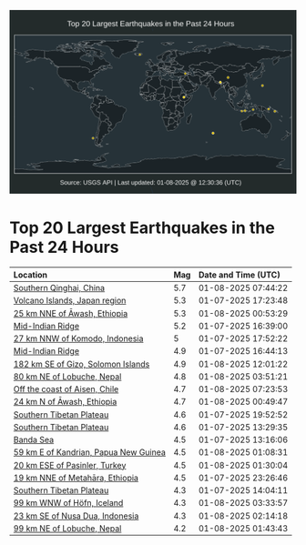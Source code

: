 ![Map](./map.png)

# Top 20 Largest Earthquakes in the Past 24 Hours

| Location | Mag | Date and Time (UTC) |
|:---|:---|:---|
| [Southern Qinghai, China](https://earthquake.usgs.gov/earthquakes/eventpage/us6000pijd) | 5.7 | 01-08-2025 07:44:22 |
| [Volcano Islands, Japan region](https://earthquake.usgs.gov/earthquakes/eventpage/us6000pife) | 5.3 | 01-07-2025 17:23:48 |
| [25 km NNE of Āwash, Ethiopia](https://earthquake.usgs.gov/earthquakes/eventpage/us6000pihw) | 5.3 | 01-08-2025 00:53:29 |
| [Mid-Indian Ridge](https://earthquake.usgs.gov/earthquakes/eventpage/us6000pifb) | 5.2 | 01-07-2025 16:39:00 |
| [27 km NNW of Komodo, Indonesia](https://earthquake.usgs.gov/earthquakes/eventpage/us6000pifl) | 5 | 01-07-2025 17:52:22 |
| [Mid-Indian Ridge](https://earthquake.usgs.gov/earthquakes/eventpage/us6000pifs) | 4.9 | 01-07-2025 16:44:13 |
| [182 km SE of Gizo, Solomon Islands](https://earthquake.usgs.gov/earthquakes/eventpage/us6000pikd) | 4.9 | 01-08-2025 12:01:22 |
| [80 km NE of Lobuche, Nepal](https://earthquake.usgs.gov/earthquakes/eventpage/us6000piij) | 4.8 | 01-08-2025 03:51:21 |
| [Off the coast of Aisen, Chile](https://earthquake.usgs.gov/earthquakes/eventpage/us6000pij7) | 4.7 | 01-08-2025 07:23:53 |
| [24 km N of Āwash, Ethiopia](https://earthquake.usgs.gov/earthquakes/eventpage/us6000pihu) | 4.7 | 01-08-2025 00:49:47 |
| [Southern Tibetan Plateau ](https://earthquake.usgs.gov/earthquakes/eventpage/us6000pigg) | 4.6 | 01-07-2025 19:52:52 |
| [Southern Tibetan Plateau](https://earthquake.usgs.gov/earthquakes/eventpage/us6000pif0) | 4.6 | 01-07-2025 13:29:35 |
| [Banda Sea](https://earthquake.usgs.gov/earthquakes/eventpage/us6000piez) | 4.5 | 01-07-2025 13:16:06 |
| [59 km E of Kandrian, Papua New Guinea](https://earthquake.usgs.gov/earthquakes/eventpage/us6000pihy) | 4.5 | 01-08-2025 01:08:31 |
| [20 km ESE of Pasinler, Turkey](https://earthquake.usgs.gov/earthquakes/eventpage/us6000pii1) | 4.5 | 01-08-2025 01:30:04 |
| [19 km NNE of Metahāra, Ethiopia](https://earthquake.usgs.gov/earthquakes/eventpage/us6000pihl) | 4.5 | 01-07-2025 23:26:46 |
| [Southern Tibetan Plateau](https://earthquake.usgs.gov/earthquakes/eventpage/us6000pif3) | 4.3 | 01-07-2025 14:04:11 |
| [99 km WNW of Höfn, Iceland](https://earthquake.usgs.gov/earthquakes/eventpage/us6000piih) | 4.3 | 01-08-2025 03:33:57 |
| [23 km SE of Nusa Dua, Indonesia](https://earthquake.usgs.gov/earthquakes/eventpage/us6000piic) | 4.3 | 01-08-2025 02:14:18 |
| [99 km NE of Lobuche, Nepal](https://earthquake.usgs.gov/earthquakes/eventpage/us6000piia) | 4.2 | 01-08-2025 01:43:43 |

